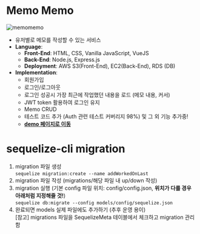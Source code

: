 # Memo Memo
![memomemo](https://user-images.githubusercontent.com/22453170/49988860-b1b20000-ffbb-11e8-8733-a5363753224e.png)
- 유저별로 메모를 작성할 수 있는 서비스
- **Language**: 
  - **Front-End**: HTML, CSS, Vanilla JavaScript, VueJS
  - **Back-End**: Node.js, Express.js
  - **Deployment**: AWS S3(Front-End), EC2(Back-End), RDS (DB)
- **Implementation**:
  - 회원가입
  - 로그인/로그아웃
  - 로그인 성공시 가장 최근에 작업했던 내용을 로드 (메모 내용, 커서)
  - JWT token 활용하여 로그인 유지
  - Memo CRUD
  - 테스트 코드 추가 (Auth 관련 테스트 커버리지 98%) 및 그 외 기능 추가중!
  - **[demo 페이지로 이동](http://memomemo-www.s3-website.ap-northeast-2.amazonaws.com/#/)** 

# sequelize-cli migration
1. migration 파일 생성  
`sequelize migration:create --name addWorkedOnLast`
2. migration 파일 작성 (migrations/해당 파일 내 up/down 작성)   
3. migration 실행 (기본 config 파일 위치: config/config.json, **위치가 다를 경우 아래처럼 지정해줄 것!**)    
`sequelize db:migrate --config models/config/sequelize.json`
4. 완료되면 models 실제 파일에도 추가하기 (추후 운영 용이)  
[참고] migrations 파일을 SequelizeMeta 테이블에서 체크하고 migration 관리함  
